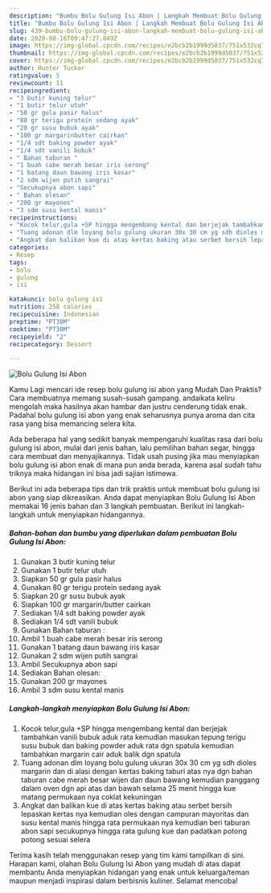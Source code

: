 ```yaml
---
description: "Bumbu Bolu Gulung Isi Abon | Langkah Membuat Bolu Gulung Isi Abon Yang Enak Dan Lezat"
title: "Bumbu Bolu Gulung Isi Abon | Langkah Membuat Bolu Gulung Isi Abon Yang Enak Dan Lezat"
slug: 439-bumbu-bolu-gulung-isi-abon-langkah-membuat-bolu-gulung-isi-abon-yang-enak-dan-lezat
date: 2020-08-16T09:47:27.849Z
image: https://img-global.cpcdn.com/recipes/e2bcb2b1999d5037/751x532cq70/bolu-gulung-isi-abon-foto-resep-utama.jpg
thumbnail: https://img-global.cpcdn.com/recipes/e2bcb2b1999d5037/751x532cq70/bolu-gulung-isi-abon-foto-resep-utama.jpg
cover: https://img-global.cpcdn.com/recipes/e2bcb2b1999d5037/751x532cq70/bolu-gulung-isi-abon-foto-resep-utama.jpg
author: Hunter Tucker
ratingvalue: 5
reviewcount: 11
recipeingredient:
- "3 butir kuning telur"
- "1 butir telur utuh"
- "50 gr gula pasir halus"
- "80 gr terigu protein sedang ayak"
- "20 gr susu bubuk ayak"
- "100 gr margarinbutter cairkan"
- "1/4 sdt baking powder ayak"
- "1/4 sdt vanili bubuk"
- " Bahan taburan "
- "1 buah cabe merah besar iris serong"
- "1 batang daun bawang iris kasar"
- "2 sdm wijen putih sangrai"
- "Secukupnya abon sapi"
- " Bahan olesan"
- "200 gr mayones"
- "3 sdm susu kental manis"
recipeinstructions:
- "Kocok telur,gula +SP hingga mengembang kental dan berjejak tambahkan vanili bubuk aduk rata kemudian masukan tepung terigu susu bubuk dan baking powder aduk rata dgn spatula kemudian tambahkan margarin cair aduk balik dgn spatula"
- "Tuang adonan dlm loyang bolu gulung ukuran 30x 30 cm yg sdh dioles margarin dan di alasi dengan kertas baking taburi atas nya dgn bahan taburan cabe merah besar wijen dan daun bawang kemudian panggang dalam oven dgn api atas dan bawah selama 25 menit hingga kue matang permukaan nya coklat kekuningan"
- "Angkat dan balikan kue di atas kertas baking atau serbet bersih lepaskan kertas nya kemudian oles dengan campuran mayoritas dan susu kental manis hingga rata permukaan nya kemudian beri taburan abon sapi secukupnya hingga rata gulung kue dan padatkan potong potong sesuai selera"
categories:
- Resep
tags:
- bolu
- gulung
- isi

katakunci: bolu gulung isi 
nutrition: 258 calories
recipecuisine: Indonesian
preptime: "PT30M"
cooktime: "PT30M"
recipeyield: "2"
recipecategory: Dessert

---
```



![Bolu Gulung Isi Abon](https://img-global.cpcdn.com/recipes/e2bcb2b1999d5037/751x532cq70/bolu-gulung-isi-abon-foto-resep-utama.jpg)

Kamu Lagi mencari ide resep bolu gulung isi abon yang Mudah Dan Praktis? Cara membuatnya memang susah-susah gampang. andaikata keliru mengolah maka hasilnya akan hambar dan justru cenderung tidak enak. Padahal bolu gulung isi abon yang enak seharusnya punya aroma dan cita rasa yang bisa memancing selera kita.

Ada beberapa hal yang sedikit banyak mempengaruhi kualitas rasa dari bolu gulung isi abon, mulai dari jenis bahan, lalu pemilihan bahan segar, hingga cara membuat dan menyajikannya. Tidak usah pusing jika mau menyiapkan bolu gulung isi abon enak di mana pun anda berada, karena asal sudah tahu triknya maka hidangan ini bisa jadi sajian istimewa.




Berikut ini ada beberapa tips dan trik praktis untuk membuat bolu gulung isi abon yang siap dikreasikan. Anda dapat menyiapkan Bolu Gulung Isi Abon memakai 16 jenis bahan dan 3 langkah pembuatan. Berikut ini langkah-langkah untuk menyiapkan hidangannya.

<!--inarticleads1-->

##### Bahan-bahan dan bumbu yang diperlukan dalam pembuatan Bolu Gulung Isi Abon:

1. Gunakan 3 butir kuning telur
1. Gunakan 1 butir telur utuh
1. Siapkan 50 gr gula pasir halus
1. Gunakan 80 gr terigu protein sedang ayak
1. Siapkan 20 gr susu bubuk ayak
1. Siapkan 100 gr margarin/butter cairkan
1. Sediakan 1/4 sdt baking powder ayak
1. Sediakan 1/4 sdt vanili bubuk
1. Gunakan  Bahan taburan :
1. Ambil 1 buah cabe merah besar iris serong
1. Gunakan 1 batang daun bawang iris kasar
1. Gunakan 2 sdm wijen putih sangrai
1. Ambil Secukupnya abon sapi
1. Sediakan  Bahan olesan:
1. Gunakan 200 gr mayones
1. Ambil 3 sdm susu kental manis




<!--inarticleads2-->

##### Langkah-langkah menyiapkan Bolu Gulung Isi Abon:

1. Kocok telur,gula +SP hingga mengembang kental dan berjejak tambahkan vanili bubuk aduk rata kemudian masukan tepung terigu susu bubuk dan baking powder aduk rata dgn spatula kemudian tambahkan margarin cair aduk balik dgn spatula
1. Tuang adonan dlm loyang bolu gulung ukuran 30x 30 cm yg sdh dioles margarin dan di alasi dengan kertas baking taburi atas nya dgn bahan taburan cabe merah besar wijen dan daun bawang kemudian panggang dalam oven dgn api atas dan bawah selama 25 menit hingga kue matang permukaan nya coklat kekuningan
1. Angkat dan balikan kue di atas kertas baking atau serbet bersih lepaskan kertas nya kemudian oles dengan campuran mayoritas dan susu kental manis hingga rata permukaan nya kemudian beri taburan abon sapi secukupnya hingga rata gulung kue dan padatkan potong potong sesuai selera




Terima kasih telah menggunakan resep yang tim kami tampilkan di sini. Harapan kami, olahan Bolu Gulung Isi Abon yang mudah di atas dapat membantu Anda menyiapkan hidangan yang enak untuk keluarga/teman maupun menjadi inspirasi dalam berbisnis kuliner. Selamat mencoba!
